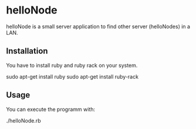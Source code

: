 helloNode
=========

helloNode is a small server application to find other server (helloNodes) in a LAN.

Installation
------------

You have to install ruby and ruby rack on your system.

   sudo apt-get install ruby
   sudo apt-get install ruby-rack

Usage
-----

You can execute the programm with:

   ./helloNode.rb
